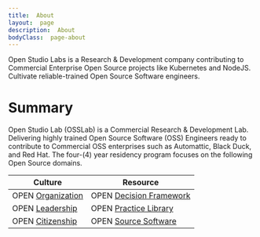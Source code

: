 ```yaml
---
title:  About
layout:  page
description:  About
bodyClass:  page-about
---
```


Open Studio Labs is a Research & Development company contributing to Commercial Enterprise Open Source projects like Kubernetes and NodeJS. Cultivate reliable-trained Open Source Software engineers.

# Summary

Open Studio Lab (OSSLab) is a Commercial Research & Development Lab. Delivering highly trained Open Source Software (OSS) Engineers ready to contribute to Commercial OSS enterprises such as Automattic, Black Duck, and Red Hat. The four-(4) year residency program focuses on the following Open Source domains.

| Culture           | Resource                |
| ----------------- | ----------------------- |
| OPEN [Organization](https://opensource.com/open-organization) | OPEN [Decision Framework](https://opensource.com/open-organization/resources/open-decision-framework) |
| OPEN [Leadership](https://opensource.com/open-organization/18/12/what-is-open-leadership) | OPEN [Practice Library](https://openpracticelibrary.com/) |
| OPEN [Citizenship](https://www.un.org/en/academic-impact/global-citizenship)  | OPEN [Source Software]()    |